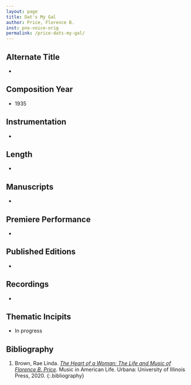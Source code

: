 ```yaml
---
layout: page
title: Dat's My Gal
author: Price, Florence B.
inst: pno-voice-orig
permalink: /price-dats-my-gal/
---
```


## Alternate Title
- 

## Composition Year
- 1935

## Instrumentation
- 

## Length
- 

## Manuscripts
- 

## Premiere Performance
- 

## Published Editions
- 

## Recordings
- 

## Thematic Incipits
- In progress

## Bibliography
1. Brown, Rae Linda. <a href="https://www.worldcat.org/title/1122800180" target="_blank">*The Heart of a Woman: The Life and Music of Florence B. Price*</a>. Music in American Life. Urbana: University of Illinois Press, 2020.
{:.bibliography}